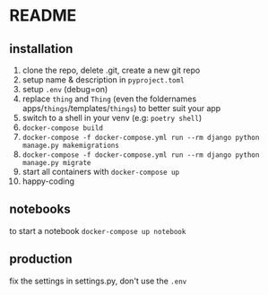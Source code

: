 # README

## installation

1. clone the repo, delete .git, create a new git repo
2. setup name & description in `pyproject.toml`
3. setup `.env` (debug=on)
4. replace `thing` and `Thing` (even the foldernames apps/`things`/templates/`things`) to better suit your app
5. switch to a shell in your venv (e.g: `poetry shell`)
6. `docker-compose build`
7. `docker-compose -f docker-compose.yml run --rm django python manage.py makemigrations`
8. `docker-compose -f docker-compose.yml run --rm django python manage.py migrate`
9. start all containers with `docker-compose up`
10. happy-coding

## notebooks

to start a notebook `docker-compose up notebook`

## production

fix the settings in settings.py, don't use the `.env`
